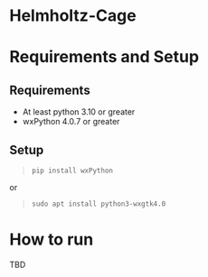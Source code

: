 # Helmholtz-Cage



# Requirements and Setup 

## Requirements

- At least python 3.10 or greater
- wxPython 4.0.7 or greater


## Setup 

>     pip install wxPython

or 

>     sudo apt install python3-wxgtk4.0

# How to run


TBD